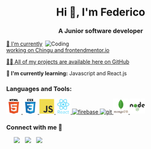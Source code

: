 <h1 align="center">Hi 👋, I'm Federico</h1>
<h3 align="center">A Junior software developer</h3>
<img align="right" alt="Coding" width="400" src="https://camo.githubusercontent.com/8bf6f6d78abc81fcf9c49f10649423e73ea44bc248e83aaae8759d401c829a84/68747470733a2f2f70687973696373677572756b756c2e66696c65732e776f726470726573732e636f6d2f323031392f30322f6368617261637465722d312e676966"≥

<p align="left">
  <a href="https://github.com/chingu-voyages/v46-tier1-team-04" target="blank">🔭 I'm currently working on Chingu and frontendmentor.io</a>
</p>

<p align="left">
  <a href="https://github.com/fedemurru?tab=repositories">👨‍💻 All of my projects are available here on GitHub</a>
</p>

<p align="left">
  <strong>🌱 I'm currently learning:</strong> Javascript and React.js
</p>

<h3 align="left">Languages and Tools:</h3>
<p align="left"> 
  <a href="https://www.w3.org/html/" target="_blank" rel="noreferrer"> 
    <img src="https://raw.githubusercontent.com/devicons/devicon/master/icons/html5/html5-original-wordmark.svg" alt="html5" width="40" height="40"/>
  </a> 
  <a href="https://www.w3schools.com/css/" target="_blank" rel="noreferrer"> 
    <img src="https://raw.githubusercontent.com/devicons/devicon/master/icons/css3/css3-original-wordmark.svg" alt="css3" width="40" height="40"/>
  </a> 
    <a href="https://developer.mozilla.org/en-US/docs/Web/JavaScript" target="_blank" rel="noreferrer"> 
    <img src="https://raw.githubusercontent.com/devicons/devicon/master/icons/javascript/javascript-original.svg" alt="javascript" width="40" height="40"/>
  </a> 
   <a href="https://reactjs.org/" target="_blank" rel="noreferrer"> 
    <img src="https://raw.githubusercontent.com/devicons/devicon/master/icons/react/react-original-wordmark.svg" alt="react" width="40" height="40"/>
  </a> 
  <a href="https://firebase.google.com/" target="_blank" rel="noreferrer"> 
    <img src="https://www.vectorlogo.zone/logos/firebase/firebase-icon.svg" alt="firebase" width="40" height="40"/>
  </a> 
  <a href="https://git-scm.com/" target="_blank" rel="noreferrer"> 
    <img src="https://www.vectorlogo.zone/logos/git-scm/git-scm-icon.svg" alt="git" width="40" height="40"/>
  </a> 
  <a href="https://www.mongodb.com/" target="_blank" rel="noreferrer"> 
    <img src="https://raw.githubusercontent.com/devicons/devicon/master/icons/mongodb/mongodb-original-wordmark.svg" alt="mongodb" width="40" height="40"/>
  </a> 
  <a href="https://nodejs.org" target="_blank" rel="noreferrer"> 
    <img src="https://raw.githubusercontent.com/devicons/devicon/master/icons/nodejs/nodejs-original-wordmark.svg" alt="nodejs" width="40" height="40"/>
  </a> 
</p>


<h3 align="left" >Connect with me 🤝 </h3>

<p align="left">

 <div align="left"  class="icons-social" style="margin-left: 10px;">
    <a style="margin-left: 10px;" href="https://twitter.com/FedericoMurru3" target="_blank" >
			<img src="https://user-images.githubusercontent.com/22180351/208762312-9261f93c-fb43-47e2-9ef6-294f0dbb32d4.png"></a>
      <a style="margin-left: 10px;" href="https://www.linkedin.com/in/federico-murru-b2baba19a/" target="_blank" >
       <img src="https://user-images.githubusercontent.com/22180351/208762097-681abcdc-df56-41ba-ad03-a9d7d81d8e4c.png"></a>
       <a style="margin-left: 10px;" href="https://github.com/fedemurru?tab=repositories" target="_blank" >
		   <img src="https://user-images.githubusercontent.com/22180351/208761837-6af02b8c-aedb-4610-ae99-b0d773f2c8d1.png"></a>
      </div>

</p>
